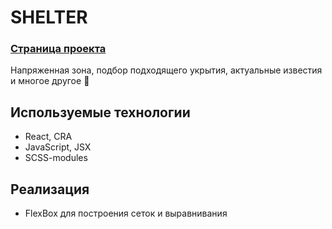 # SHELTER
### __[Страница проекта](https://dannylawn.github.io/shelter "Перейти на сайт")__ 
Напряженная зона, подбор подходящего укрытия, актуальные известия и многое другое :city_sunrise:

## Используемые технологии
- React, CRA
- JavaScript, JSX
- SCSS-modules

## Реализация
- FlexBox для построения сеток и выравнивания
